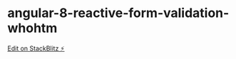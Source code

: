 # angular-8-reactive-form-validation-whohtm

[Edit on StackBlitz ⚡️](https://stackblitz.com/edit/angular-8-reactive-form-validation-whohtm)